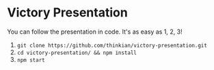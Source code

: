 # Victory Presentation
You can follow the presentation in code. It's as easy as 1, 2, 3!

1) `git clone https://github.com/thinkian/victory-presentation.git`
2) `cd victory-presentation/ && npm install`
3) `npm start`
